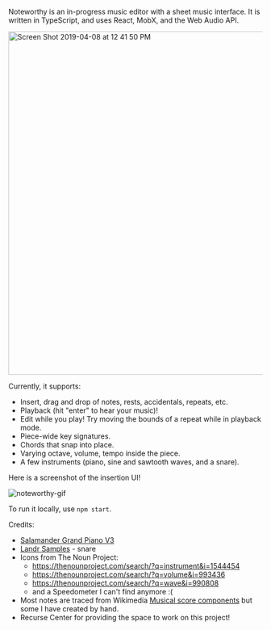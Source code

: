 Noteworthy is an in-progress music editor with a sheet music interface. It is written in TypeScript, and uses React, MobX, and the Web Audio API.

<img width="680" alt="Screen Shot 2019-04-08 at 12 41 50 PM" src="https://user-images.githubusercontent.com/120403/55741610-b3388580-59fb-11e9-925f-3ef375581760.png">

Currently, it supports:
- Insert, drag and drop of notes, rests, accidentals, repeats, etc.
- Playback (hit "enter" to hear your music)!
- Edit while you play! Try moving the bounds of a repeat while in playback mode.
- Piece-wide key signatures.
- Chords that snap into place.
- Varying octave, volume, tempo inside the piece.
- A few instruments (piano, sine and sawtooth waves, and a snare).

Here is a screenshot of the insertion UI!

![noteworthy-gif](https://user-images.githubusercontent.com/120403/55741338-065e0880-59fb-11e9-86c3-9ed73c1d000a.gif)

To run it locally, use `npm start`.

Credits:
- [Salamander Grand Piano V3](https://archive.org/details/SalamanderGrandPianoV3)
- [Landr Samples](https://samples.landr.com/) - snare
- Icons from The Noun Project:
  - https://thenounproject.com/search/?q=instrument&i=1544454
  - https://thenounproject.com/search/?q=volume&i=993436
  - https://thenounproject.com/search/?q=wave&i=990808
  - and a Speedometer I can't find anymore :(
- Most notes are traced from Wikimedia [Musical score components](https://commons.wikimedia.org/wiki/Category:Musical_score_components) but some I have created by hand.
- Recurse Center for providing the space to work on this project!
